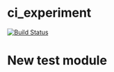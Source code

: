 # ci_experiment
[![Build Status](https://travis-ci.com/obabawale/ci_experiment.svg?branch=master)](https://travis-ci.com/obabawale/ci_experiment)
# New test module

